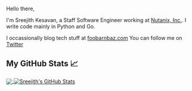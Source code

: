 Hello there,

I'm Sreejith Kesavan, a Staff Software Engineer working at [Nutanix, Inc.](https://nutanix.com).
I write code mainly in Python and Go.

I occassionally blog tech stuff at [foobarnbaz.com](http://foobarnbaz.com/)
You can follow me on [Twitter](https://twitter.com/splusk)


## My GitHub Stats &#x1f4c8;

<a href="https://github.com/semk/semk">
  <img align="center" src="https://github-readme-stats.vercel.app/api/top-langs/?username=semk&hide=java,html&title_color=ffffff&text_color=c9cacc&icon_color=2bbc8a&bg_color=1d1f21" />
</a>
<a href="https://github.com/semk/semk">
  <img align="center" src="https://github-readme-stats.vercel.app/api?username=semk&show_icons=true&line_height=27&count_private=true&title_color=ffffff&text_color=c9cacc&icon_color=2bbc8a&bg_color=1d1f21" alt="Sreejith's GitHub Stats" />
</a>
